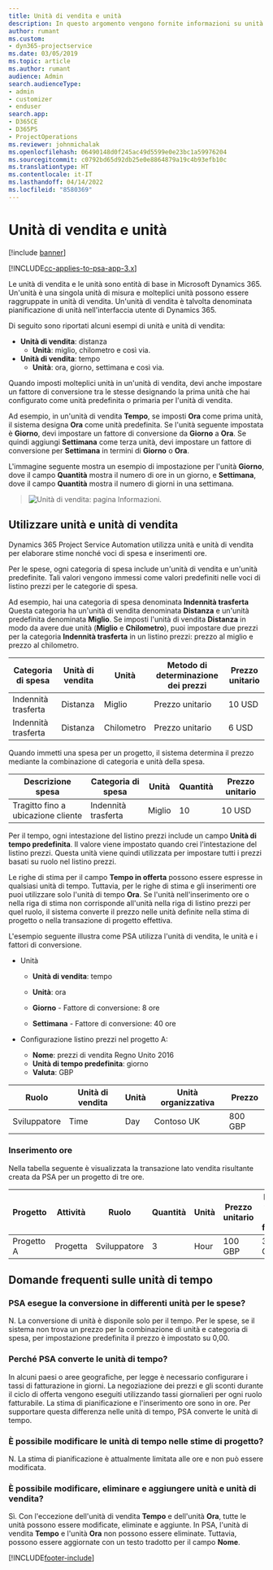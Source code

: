 ```yaml
---
title: Unità di vendita e unità
description: In questo argomento vengono fornite informazioni su unità di vendita e unità.
author: rumant
ms.custom:
- dyn365-projectservice
ms.date: 03/05/2019
ms.topic: article
ms.author: rumant
audience: Admin
search.audienceType:
- admin
- customizer
- enduser
search.app:
- D365CE
- D365PS
- ProjectOperations
ms.reviewer: johnmichalak
ms.openlocfilehash: 06490148d0f245ac49d5599e0e23bc1a59976204
ms.sourcegitcommit: c0792bd65d92db25e0e8864879a19c4b93efb10c
ms.translationtype: HT
ms.contentlocale: it-IT
ms.lasthandoff: 04/14/2022
ms.locfileid: "8580369"
---
```

# <a name="unit-groups-and-units"></a>Unità di vendita e unità

[!include [banner](../includes/psa-now-project-operations.md)]

[!INCLUDE[cc-applies-to-psa-app-3.x](../includes/cc-applies-to-psa-app-3x.md)]

Le unità di vendita e le unità sono entità di base in Microsoft Dynamics 365. Un'unità è una singola unità di misura e molteplici unità possono essere raggruppate in unità di vendita. Un'unità di vendita è talvolta denominata pianificazione di unità nell'interfaccia utente di Dynamics 365. 

Di seguito sono riportati alcuni esempi di unità e unità di vendita:
 
- **Unità di vendita**: distanza 
    - **Unità**: miglio, chilometro e così via.
- **Unità di vendita**: tempo
    - **Unità**: ora, giorno, settimana e così via. 

Quando imposti molteplici unità in un'unità di vendita, devi anche impostare un fattore di conversione tra le stesse designando la prima unità che hai configurato come unità predefinita o primaria per l'unità di vendita. 

Ad esempio, in un'unità di vendita **Tempo**, se imposti **Ora** come prima unità, il sistema designa **Ora** come unità predefinita. Se l'unità seguente impostata è **Giorno**, devi impostare un fattore di conversione da **Giorno** a **Ora**. Se quindi aggiungi **Settimana** come terza unità, devi impostare un fattore di conversione per **Settimana** in termini di **Giorno** o **Ora**. 

L'immagine seguente mostra un esempio di impostazione per l'unità **Giorno**, dove il campo **Quantità** mostra il numero di ore in un giorno, e **Settimana**, dove il campo **Quantità** mostra il numero di giorni in una settimana.

> ![Unità di vendita: pagina Informazioni.](media/advanced-2.png)

## <a name="using-units-and-unit-groups"></a>Utilizzare unità e unità di vendita

Dynamics 365 Project Service Automation utilizza unità e unità di vendita per elaborare stime nonché voci di spesa e inserimenti ore. 

Per le spese, ogni categoria di spesa include un'unità di vendita e un'unità predefinite. Tali valori vengono immessi come valori predefiniti nelle voci di listino prezzi per le categorie di spesa. 

Ad esempio, hai una categoria di spesa denominata **Indennità trasferta** Questa categoria ha un'unità di vendita denominata **Distanza** e un'unità predefinita denominata **Miglio**. Se imposti l'unità di vendita **Distanza** in modo da avere due unità (**Miglio** e **Chilometro**), puoi impostare due prezzi per la categoria **Indennità trasferta** in un listino prezzi: prezzo al miglio e prezzo al chilometro.

| Categoria di spesa  | Unità di vendita  | Unità      | Metodo di determinazione dei prezzi  | Prezzo unitario  |
|-------------------|---------------|-----------|-------------------|-------------------|
| Indennità trasferta           | Distanza      | Miglio      | Prezzo unitario    | 10 USD            |
| Indennità trasferta           | Distanza      | Chilometro | Prezzo unitario    |  6 USD            |

Quando immetti una spesa per un progetto, il sistema determina il prezzo mediante la combinazione di categoria e unità della spesa. 

| Descrizione spesa        | Categoria di spesa  | Unità  | Quantità  | Prezzo unitario   |
|----------------------------|---------------------|-------|-----------|----------------|
| Tragitto fino a ubicazione cliente | Indennità trasferta             | Miglio  | 10        | 10 USD         |

Per il tempo, ogni intestazione del listino prezzi include un campo **Unità di tempo predefinita**. Il valore viene impostato quando crei l'intestazione del listino prezzi. Questa unità viene quindi utilizzata per impostare tutti i prezzi basati su ruolo nel listino prezzi.

Le righe di stima per il campo **Tempo in offerta** possono essere espresse in qualsiasi unità di tempo. Tuttavia, per le righe di stima e gli inserimenti ore puoi utilizzare solo l'unità di tempo **Ora**. Se l'unità nell'inserimento ore o nella riga di stima non corrisponde all'unità nella riga di listino prezzi per quel ruolo, il sistema converte il prezzo nelle unità definite nella stima di progetto o nella transazione di progetto effettiva.

L'esempio seguente illustra come PSA utilizza l'unità di vendita, le unità e i fattori di conversione.
- Unità

   - **Unità di vendita**: tempo 
   - **Unità**: ora 
    
    - **Giorno** - Fattore di conversione: 8 ore       
    - **Settimana** - Fattore di conversione: 40 ore  
        
- Configurazione listino prezzi nel progetto A:

    - **Nome**: prezzi di vendita Regno Unito 2016 
    - **Unità di tempo predefinita**: giorno 
    - **Valuta**: GBP

| Ruolo      | Unità di vendita | Unità | Unità organizzativa | Prezzo   |
|-----------|------------|------|---------------------|---------|
| Sviluppatore | Time       | Day  | Contoso UK          | 800 GBP |

### <a name="time-entry"></a>Inserimento ore

Nella tabella seguente è visualizzata la transazione lato vendita risultante creata da PSA per un progetto di tre ore.


| Progetto   | Attività    | Ruolo      | Quantità | Unità  | Prezzo unitario | Importo vendite non fatturate |
|-----------|---------|-----------|----------|-------|------------|-----------------------|
| Progetto A | Progetta  | Sviluppatore | 3        | Hour  | 100 GBP    | 300 GBP               |

## <a name="time-unit-faq"></a>Domande frequenti sulle unità di tempo

### <a name="does-psa-convert-to-different-units-in-the-case-of-expenses"></a>PSA esegue la conversione in differenti unità per le spese?
N. La conversione di unità è disponile solo per il tempo. Per le spese, se il sistema non trova un prezzo per la combinazione di unità e categoria di spesa, per impostazione predefinita il prezzo è impostato su 0,00.

### <a name="why-does-psa-convert-time-units"></a>Perché PSA converte le unità di tempo?
In alcuni paesi o aree geografiche, per legge è necessario configurare i tassi di fatturazione in giorni. La negoziazione dei prezzi e gli sconti durante il ciclo di offerta vengono eseguiti utilizzando tassi giornalieri per ogni ruolo fatturabile. La stima di pianificazione e l'inserimento ore sono in ore. Per supportare questa differenza nelle unità di tempo, PSA converte le unità di tempo.

### <a name="can-time-units-be-changed-on-project-estimates"></a>È possibile modificare le unità di tempo nelle stime di progetto?
N. La stima di pianificazione è attualmente limitata alle ore e non può essere modificata.

### <a name="can-units-and-unit-groups-be-edited-deleted-and-added"></a>È possibile modificare, eliminare e aggiungere unità e unità di vendita?
Sì. Con l'eccezione dell'unità di vendita **Tempo** e dell'unità **Ora**, tutte le unità possono essere modificate, eliminate e aggiunte. In PSA, l'unità di vendita **Tempo** e l'unità **Ora** non possono essere eliminate. Tuttavia, possono essere aggiornate con un testo tradotto per il campo **Nome**.


[!INCLUDE[footer-include](../includes/footer-banner.md)]
